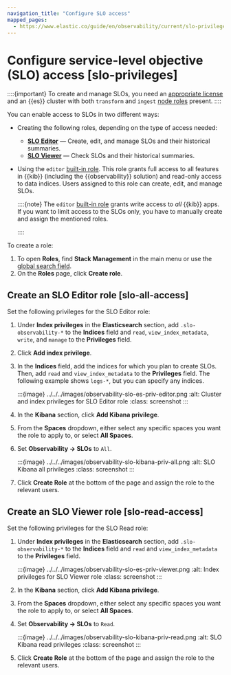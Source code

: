 ```yaml
---
navigation_title: "Configure SLO access"
mapped_pages:
  - https://www.elastic.co/guide/en/observability/current/slo-privileges.html
---
```




# Configure service-level objective (SLO) access [slo-privileges]


::::{important}
To create and manage SLOs, you need an [appropriate license](https://www.elastic.co/subscriptions) and an {{es}} cluster with both `transform` and `ingest` [node roles](asciidocalypse://docs/elasticsearch/docs/reference/elasticsearch/configuration-reference/node-settings.md#node-roles) present.
::::


You can enable access to SLOs in two different ways:

* Creating the following roles, depending on the type of access needed:

    * [**SLO Editor**](#slo-all-access) — Create, edit, and manage SLOs and their historical summaries.
    * [**SLO Viewer**](#slo-read-access) — Check SLOs and their historical summaries.

* Using the `editor` [built-in role](../../../deploy-manage/users-roles/cluster-or-deployment-auth/built-in-roles.md). This role grants full access to all features in {{kib}} (including the {{observability}} solution) and read-only access to data indices. Users assigned to this role can create, edit, and manage SLOs.

    ::::{note}
    The `editor` [built-in role](../../../deploy-manage/users-roles/cluster-or-deployment-auth/built-in-roles.md) grants write access to *all* {{kib}} apps. If you want to limit access to the SLOs only, you have to manually create and assign the mentioned roles.

    ::::


To create a role:

1. To open **Roles**, find **Stack Management** in the main menu or use the [global search field](/explore-analyze/find-and-organize/find-apps-and-objects.md).
2. On the **Roles** page, click **Create role**.


## Create an SLO Editor role [slo-all-access]

Set the following privileges for the SLO Editor role:

1. Under **Index privileges** in the **Elasticsearch** section, add `.slo-observability-*` to the **Indices** field and `read`, `view_index_metadata`, `write`, and `manage` to the **Privileges** field.
2. Click **Add index privilege**.
3. In the **Indices** field, add the indices for which you plan to create SLOs. Then, add `read` and `view_index_metadata` to the **Privileges** field. The following example shows `logs-*`, but you can specify any indices.

    :::{image} ../../../images/observability-slo-es-priv-editor.png
    :alt: Cluster and index privileges for SLO Editor role
    :class: screenshot
    :::

4. In the **Kibana** section, click **Add Kibana privilege**.
5. From the **Spaces** dropdown, either select any specific spaces you want the role to apply to, or select **All Spaces**.
6. Set **Observability → SLOs** to `All`.

    :::{image} ../../../images/observability-slo-kibana-priv-all.png
    :alt: SLO Kibana all privileges
    :class: screenshot
    :::

7. Click **Create Role** at the bottom of the page and assign the role to the relevant users.


## Create an SLO Viewer role [slo-read-access]

Set the following privileges for the SLO Read role:

1. Under **Index privileges** in the **Elasticsearch** section, add `.slo-observability-*` to the **Indices** field and `read` and `view_index_metadata` to the **Privileges** field.

    :::{image} ../../../images/observability-slo-es-priv-viewer.png
    :alt: Index privileges for SLO Viewer role
    :class: screenshot
    :::

2. In the **Kibana** section, click **Add Kibana privilege**.
3. From the **Spaces** dropdown, either select any specific spaces you want the role to apply to, or select **All Spaces**.
4. Set **Observability → SLOs** to `Read`.

    :::{image} ../../../images/observability-slo-kibana-priv-read.png
    :alt: SLO Kibana read privileges
    :class: screenshot
    :::

5. Click **Create Role** at the bottom of the page and assign the role to the relevant users.
